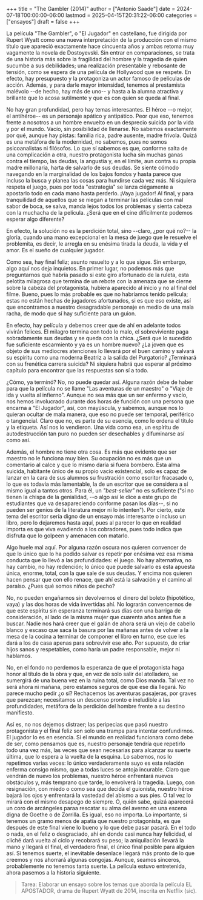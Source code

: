 +++
title = "The Gambler (2014)"
author = ["Antonio Saade"]
date = 2024-07-18T00:00:00-06:00
lastmod = 2025-04-15T20:31:22-06:00
categories = ["ensayos"]
draft = false
+++

La película "The Gambler", o "El Jugador" en castellano, fue dirigida por Rupert Wyatt como una nueva interpretación de la producción con el mismo título que apareció exactamente hace cincuenta años y ambas retoma muy vagamente la novela de Dostoyevski. Sin entrar en comparaciones, se trata de una historia más sobre la fragilidad del hombre y la tragedia de quien sucumbe a sus debilidades; una realización presentable y rebosante de tensión, como se espera de una película de Hollywood que se respete. En efecto, hay presupuesto y la protagoniza un actor famoso de películas de acción. Además, y para darle mayor intensidad, tenemos al prestamista malévolo --de hecho, hay más de uno-- y hasta a la alumna atractiva y brillante que lo acosa sutilmente y que es con quien se queda al final.

No hay gran profundidad, pero hay temas interesantes. El héroe --o mejor, el antihéroe-- es un personaje apático y antipático. Peor que eso, tenemos frente a nosotros a un hombre envuelto en un desprecio suicida por la vida y por el mundo. Vacío, sin posibilidad de llenarse. No sabemos exactamente por qué, aunque hay pistas: familia rica, padre ausente, madre frívola. Quizá es una metáfora de la modernidad, no sabemos, pues no somos psicoanalistas ni filósofos. Lo que sí sabemos es que, conforme salta de una complicación a otra, nuestro protagonista lucha sin muchas ganas contra el tiempo, las deudas, la angustia y, en el límite, aun contra su propia madre millonaria, harta de salvarlo de sus deudas. Se siente cómodo navegando en la marginalidad de los bajos fondos y hasta parece que incluso la busca  y planea las cosas para hundirse cada vez más. Ni siquiera respeta el juego, pues por toda "estrategia" se lanza ciégamente a apostarlo todo en cada mano hasta perderlo. ¡Vaya jugador! Al final, y para tranquilidad de aquellos que se niegan a terminar las películas con mal sabor de boca, se salva, manda lejos todos los problemas y sienta cabeza con la muchacha de la película. ¿Será que en el cine difícilmente podemos esperar algo diferente?

En efecto, la solución no es la perdición total, sino --claro, ¿por qué no?-- la gloria, cuando una mano excepcional en la mesa de juego que le resuelve el problemita, es decir, le arregla en su enésima tirada la deuda, la vida y el amor. Es el sueño de cualquier jugador.

Como sea, hay final feliz; asunto resuelto y a lo que sigue. Sin embargo, algo aquí nos deja inquietos. En primer lugar, no podemos más que preguntarnos qué habría pasado si este giro afortunado de la ruleta, esta pelotita milagrosa que termina de un rebote con la amenaza que se cierne sobre la cabeza del protagonista, hubiera aparecido al inicio y no al final del filme. Bueno, pues lo más probable es que no habríamos tenido película; estas no están hechas de jugadores afortunados, si es que eso existe, así que encontramos a nuestro desagradable personaje en medio de una mala racha, de modo que sí hay suficiente para un guion.

En efecto, hay película y debemos creer que de ahí en adelante todos vivirán felices. El milagro termina con todo lo malo, el sobreviviente paga sobradamente sus deudas y se queda con la chica. ¿Será que lo sucedido fue suficiente escarmiento y ya es un hombre nuevo? ¿La joven que es objeto de sus mediocres atenciones lo llevará por el buen camino y salvará su espíritu como una moderna Beatriz a la salida del Purgatorio? ¿Terminará con su frenética carrera suicida? Ni siquiera habrá que esperar al próximo capítulo para encontrar que las respuestas son sí a todo.

¿Cómo, ya terminó? No, no puede quedar así. Alguna razón debe de haber para que la película no se llame "Las aventuras de un maestro" o "Viaje de ida y vuelta al infierno". Aunque no sea más que un ser enfermo y vacío, nos hemos involucrado durante dos horas de función con una persona que encarna a "El Jugador", así, con mayúscula, y sabemos, aunque nos lo quieran ocultar de mala manera, que eso no puede ser temporal, periférico o tangencial. Claro que no, es parte de su esencia, como lo ordena el título y la etiqueta. Así nos lo vendieron. Una vida como esa, un espíritu de autodestrucción tan puro no pueden ser desechables y difuminarse así como así.

Además, el hombre no tiene otra cosa. Es más que evidente que ser maestro no le funciona muy bien. Su ocupación no es más que un comentario al calce y que lo mismo daría si fuera bombero. Esta alma suicida, habitante único de su propio vacío existencial, solo es capaz de lanzar en la cara de sus alumnos su frustración como escritor fracasado o, lo que es todavía más lamentable, la de un escritor que se considera a sí mismo igual a tantos otros. Para él, un _"best-seller"_ no es suficiente ("si no tienen la chispa de la genialidad, --o algo así le dice a este grupo de estudiantes que va desapareciendo conforme pasan los días--, si no pueden ser genios de la literatura mejor ni lo intenten"). Por cierto, este tema del escritor sería digno de un ensayo más interesante o incluso un libro, pero lo dejaremos hasta aquí, pues al parecer lo que en realidad importa es que viva evadiendo a los cobradores, pues todo indica que disfruta que lo golpeen y amenacen con matarlo.

Algo huele mal aquí. Por alguna razón oscura nos quieren convencer de que lo único que lo ha podido salvar es repetir por enésima vez esa misma conducta que lo llevó a las profundidades: el juego. No hay alternativa, no hay cambio, no hay redención; lo único que puede salvarlo es esta apuesta única, enorme, total, con la que sale de sus deudas. Y encima nos quieren hacen pensar que con ello renace, que ahí está la salvación y el camino al paraíso. ¿Pues qué somos niños de pecho?

No, no pueden engañarnos sin devolvernos el dinero del boleto (hipotético, vaya) y las dos horas de vida invertidas ahí. No lograrán convencernos de que este espíritu sin esperanza terminará sus días con una barriga de consideración, al lado de la misma mujer que cuarenta años antes fue a buscar. Nadie nos hará creer que el galán de ahora será un viejo de cabello blanco y escaso que saca la basura por las mañanas antes de volver a la mesa de la cocina a terminar de componer el libro en turno, ese que les dará a los de casa apenas para sobrevivir ese año. Por supuesto, de criar hijos sanos y respetables, como haría un padre responsable, mejor ni hablamos.

No, en el fondo no perdemos la esperanza de que el protagonista haga honor al título de la obra y que, en vez de solo salir del atolladero, se sumergirá de una buena vez en la ruina total, como Dios manda. Tal vez no será ahora ni mañana, pero estamos seguros de que ese día llegará. No parece mucho pedir ¿o sí? Rechacemos las aventuras pasajeras, por graves que parezcan; necesitamos un descenso pronto e ineludible a las profundidades, metáfora de la perdición del hombre frente a su destino manifiesto.

Así es, no nos dejemos distraer; las peripecias que pasó nuestro protagonista y el final feliz son solo una trampa para intentar confundirnos. El jugador lo es en esencia. Si el mundo en realidad funcionara como debe de ser, como pensamos que es, nuestro personaje tendría que repetirlo todo una vez más, las veces que sean necesarias para alcanzar su suerte última, que lo espera a la vuelta de la esquina. Lo sabemos, nos lo repetimos varias veces: lo único verdaderamente suyo es esta relación enferma consigo mismo, que a todas luces se antoja incurable. Claro que vendrán de nuevo los problemas, nuestro héroe enfrentará nuevos obstáculos y, más temprano que tarde, lo envolverá la tragedia. Luego, con resignación, con miedo o como sea que decida el guionista, nuestro héroe bajará los ojos y enfrentará la vastedad del abismo a sus pies. O tal vez lo mirará con el mismo desapego de siempre. O, quién sabe, quizá aparecerá un coro de arcángeles paraa rescatar su alma del averno en una escena digna de Goethe o de Zorrilla. Es igual, eso no importa. Lo importante, si tenemos un gramo menos de apatía que nuestro protagonista, es que después de este final viene lo bueno y lo que debe pasar pasará. En el todo o nada, en el feliz o desgraciado, ahí en donde casi nunca hay felicidad, el cliché dará vuelta al ciclo y recobrará su peso; la aniquilación llevará la mano y llegará el final, el verdadero final, el único final posible para alguien así. Si tenemos suerte, el inevitable desenlace llegará más pronto de lo que creemos y nos ahorrará algunas congojas. Aunque, seamos sinceros, probablemente no tenemos tanta suerte. La película estuvo entretenida, ahora pasemos a la historia siguiente.

> Tarea: Elaborar un ensayo sobre los temas que aborda la película EL APOSTADOR, drama de Rupert Wyatt de 2014, inscrita en Netflix (sic).
